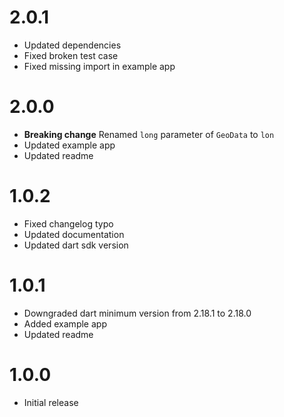 # 2.0.1

- Updated dependencies
- Fixed broken test case
- Fixed missing import in example app

# 2.0.0

- **Breaking change** Renamed `long` parameter of `GeoData` to `lon`
- Updated example app
- Updated readme

# 1.0.2

- Fixed changelog typo
- Updated documentation
- Updated dart sdk version

# 1.0.1

- Downgraded dart minimum version from 2.18.1 to 2.18.0
- Added example app
- Updated readme

# 1.0.0

- Initial release

